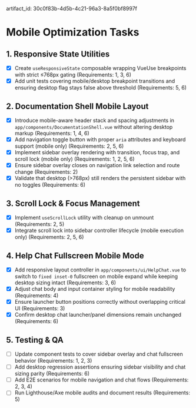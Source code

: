 artifact_id: 30c0f83b-4d5b-4c21-96a3-8a5f0bf8997f

# Mobile Optimization Tasks

## 1. Responsive State Utilities

-   [x] Create `useResponsiveState` composable wrapping VueUse breakpoints with strict ≤768px gating (Requirements: 1, 3, 6)
-   [x] Add unit tests covering mobile/desktop breakpoint transitions and ensuring desktop flag stays false above threshold (Requirements: 5, 6)

## 2. Documentation Shell Mobile Layout

-   [x] Introduce mobile-aware header stack and spacing adjustments in `app/components/DocumentationShell.vue` without altering desktop markup (Requirements: 1, 4, 6)
-   [x] Add navigation toggle button with proper `aria` attributes and keyboard support (mobile only) (Requirements: 2, 5, 6)
-   [x] Implement sidebar overlay rendering with transition, focus trap, and scroll lock (mobile only) (Requirements: 1, 2, 5, 6)
-   [x] Ensure sidebar overlay closes on navigation link selection and route change (Requirements: 2)
-   [x] Validate that desktop (>768px) still renders the persistent sidebar with no toggles (Requirements: 6)

## 3. Scroll Lock & Focus Management

-   [x] Implement `useScrollLock` utility with cleanup on unmount (Requirements: 2, 5)
-   [x] Integrate scroll lock into sidebar controller lifecycle (mobile execution only) (Requirements: 2, 5, 6)

## 4. Help Chat Fullscreen Mobile Mode

-   [x] Add responsive layout controller in `app/components/ui/HelpChat.vue` to switch to `fixed inset-0` fullscreen on mobile expand while keeping desktop sizing intact (Requirements: 3, 6)
-   [x] Adjust chat body and input container styling for mobile readability (Requirements: 4)
-   [x] Ensure launcher button positions correctly without overlapping critical UI (Requirements: 3)
-   [x] Confirm desktop chat launcher/panel dimensions remain unchanged (Requirements: 6)

## 5. Testing & QA

-   [ ] Update component tests to cover sidebar overlay and chat fullscreen behavior (Requirements: 1, 2, 3)
-   [ ] Add desktop regression assertions ensuring sidebar visibility and chat sizing parity (Requirements: 6)
-   [ ] Add E2E scenarios for mobile navigation and chat flows (Requirements: 2, 3, 4)
-   [ ] Run Lighthouse/Axe mobile audits and document results (Requirements: 5)
